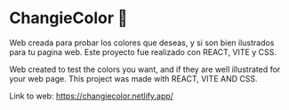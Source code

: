 # ChangieColor 🔵
Web creada para probar los colores que deseas, y si son bien ilustrados para tu pagina web. Este proyecto fue realizado con REACT, VITE y CSS.

Web created to test the colors you want, and if they are well illustrated for your web page. This project was made with REACT, VITE AND CSS.

Link to web: https://changiecolor.netlify.app/

